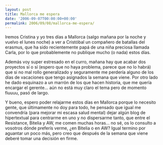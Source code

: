 ```yaml
---
layout: post
title: Mallorca me espera
date: '2006-09-07T00:00:00+00:00'
permalink: 2006/09/08/mallorca-me-espera/
---
```

Iremos Cristina y yo tres días a Mallorca (salgo mañana por la noche y vuelvo el lunes noche) a ver a Cristóbal un compañero de batallas del erasmus, que ha sido recientemente papá de una niña preciosa llamada Carla, por lo que probablemente no publique mucho (o nada) estos días.

Además voy super estresado en el curro, mañana hay que acabar dos proyectos sí o sí (espero que no haya problema, parece que no lo habrá) que si no mal rollo generalizado y seguramente me perdería alguno de los días de vacaciones que tengo asignados la semana que viene. Por otro lado he dado esquinazo a un marrón de los que hacen historia, que me quería encargar el gerente... aún no está muy claro el tema pero de momento fiuuuu, pasó de largo.

Y bueno, espero poder relajarme estos días en Mallorca porque lo necesito gente, que últimamente no doy para todo, he pensado que igual me convendría (para mejorar mi escasa salud mental) dejar algún blog de hipertextual para centrarme en uno y no dispersarme tanto, que entre el Resistance, Bitelia y AW, me comen muchas horas... no sé, os lo consulto a vosotros dónde preferís verme, ¿en Bitelia o en AW? Igual termino por aguantar un poco más, pero creo que después de la semana que viene deberé tomar una decisión en firme.
